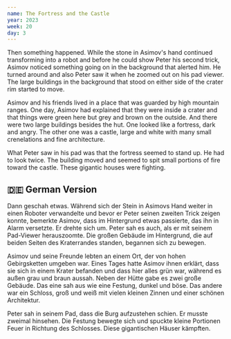 ```yaml
---
name: The Fortress and the Castle
year: 2023
week: 20
day: 3
---
```


Then something happened. While the stone in Asimov's hand continued transforming
into a robot and before he could show Peter his second trick, Asimov noticed
something going on in the background that alerted him. He turned around and also
Peter saw it when he zoomed out on his pad viewer. The large buildings in the
background that stood on either side of the crater rim started to move.

Asimov and his friends lived in a place that was guarded by high mountain
ranges. One day, Asimov had explained that they were inside a crater and that
things were green here but grey and brown on the outside. And there were two
large buildings besides the hut. One looked like a fortress, dark and angry. The
other one was a castle, large and white with many small crenelations and fine
architecture.

What Peter saw in his pad was that the fortress seemed to stand up. He had to
look twice. The building moved and seemed to spit small portions of fire toward
the castle. These gigantic houses were fighting.

## 🇩🇪 German Version

Dann geschah etwas. Während sich der Stein in Asimovs Hand weiter in einen
Roboter verwandelte und bevor er Peter seinen zweiten Trick zeigen konnte,
bemerkte Asimov, dass im Hintergrund etwas passierte, das ihn in Alarm
versetzte. Er drehte sich um. Peter sah es auch, als er mit seinem Pad-Viewer
herauszoomte. Die großen Gebäude im Hintergrund, die auf beiden Seiten des
Kraterrandes standen, begannen sich zu bewegen.

Asimov und seine Freunde lebten an einem Ort, der von hohen Gebirgsketten
umgeben war. Eines Tages hatte Asimov ihnen erklärt, dass sie sich in einem
Krater befanden und dass hier alles grün war, während es außen grau und braun
aussah. Neben der Hütte gabe es zwei große Gebäude. Das eine sah aus wie eine
Festung, dunkel und böse. Das andere war ein Schloss, groß und weiß mit vielen
kleinen Zinnen und einer schönen Architektur.

Peter sah in seinem Pad, dass die Burg aufzustehen schien. Er musste zweimal
hinsehen. Die Festung bewegte sich und spuckte kleine Portionen Feuer in
Richtung des Schlosses. Diese gigantischen Häuser kämpften.
